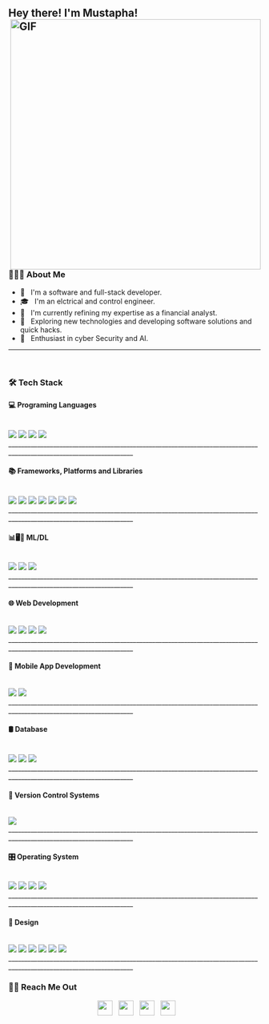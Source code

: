 
<h2> Hey there! I'm Mustapha!
<img align="right" alt="GIF" src="https://github.com/BenamaraMustapha/Developing-an-IoT-system-for-data-acquisition-utilizing-REDIS-and-the-GO-language/assets/119163433/50739033-2c37-473a-b882-75ed0f3decc7" width="500"/>


<br>
<h3> 👨🏻‍💻 About Me </h3>

- 💼 &nbsp; I'm a software and full-stack developer.
- 🎓 &nbsp; I'm an elctrical and control engineer.
- 🔭 &nbsp; I'm currently refining my expertise as a financial analyst.
- 🤔 &nbsp; Exploring new technologies and developing software solutions and quick hacks.
- 🌱 &nbsp; Enthusiast in cyber Security and AI.

________________________________________________________________________________________________________________________________________________________________________________________________
<br>
<h3>🛠 Tech Stack</h3>

<h4>💻 Programing Languages </h4>
<br>

<div display="flex">
  <img src="https://img.shields.io/badge/python-3670A0?style=for-the-badge&logo=python&logoColor=ffdd54">
  <img src="https://img.shields.io/badge/c%20-%2300599C.svg?&style=for-the-badge&logo=c&logoColor=white">
  <img src="https://img.shields.io/badge/C++-00599C?style=for-the-badge&logo=C%2B%2B&logoColor=white">
  <img src="https://img.shields.io/badge/go-%2300ADD8.svg?style=for-the-badge&logo=go&logoColor=white">
  
</div>
_____________________________________________________________________________________________________________________
<br/>

<h4>📚 Frameworks, Platforms and Libraries</h4> 
<br>

<div display="flex">
  <img src="https://img.shields.io/badge/django-%23092E20.svg?style=for-the-badge&logo=django&logoColor=white">
  <img src="https://img.shields.io/badge/laravel-%23FF2D20.svg?style=for-the-badge&logo=laravel&logoColor=white">
  <img src="https://img.shields.io/badge/.NET-5C2D91?style=for-the-badge&logo=.net&logoColor=white">
  <img src="https://img.shields.io/badge/ros-%230A0FF9.svg?style=for-the-badge&logo=ros&logoColor=white">
  <img src="https://img.shields.io/badge/Next-black?style=for-the-badge&logo=next.js&logoColor=white">
  <img src="https://img.shields.io/badge/tailwindcss-%2338B2AC.svg?style=for-the-badge&logo=tailwind-css&logoColor=white">
  <img src="https://img.shields.io/badge/bootstrap-%238511FA.svg?style=for-the-badge&logo=bootstrap&logoColor=white">

</div>
_____________________________________________________________________________________________________________________
<br/>
<h4>📊🖥️🧠 ML/DL</h4>
<br>

<div display="flex">
  <img src="https://img.shields.io/badge/Matplotlib-%23ffffff.svg?style=for-the-badge&logo=Matplotlib&logoColor=black">
  <img src="https://img.shields.io/badge/numpy-%23013243.svg?style=for-the-badge&logo=numpy&logoColor=white">
  <img src="https://img.shields.io/badge/pandas-%23150458.svg?style=for-the-badge&logo=pandas&logoColor=white">
  </div>
_____________________________________________________________________________________________________________________
<br/>

<h4>🌐 Web Development</h4>
<br>

<div display="flex">
  <img src="https://img.shields.io/badge/html5%20-%23E34F26.svg?&style=for-the-badge&logo=html5&logoColor=white">
  <img src="https://img.shields.io/badge/css3%20-%231572B6.svg?&style=for-the-badge&logo=css3&logoColor=white">
  <img src="https://img.shields.io/badge/javascript-%23323330.svg?style=for-the-badge&logo=javascript&logoColor=%23F7DF1E">
  <img src="https://img.shields.io/badge/php-%23777BB4.svg?style=for-the-badge&logo=php&logoColor=white">
</div>
_____________________________________________________________________________________________________________________
<br>

<h4>📱 Mobile App Development</h4>
<br>

<div display="flex">
<img src="https://img.shields.io/badge/react_native-%2320232a.svg?style=for-the-badge&logo=react&logoColor=%2361DAFB">
<img src="https://img.shields.io/badge/Flutter-%2302569B.svg?style=for-the-badge&logo=Flutter&logoColor=white">
</div>
_____________________________________________________________________________________________________________________
<br>

<h4>🛢️ Database</h4>
<br>

<div display="flex">
<img src="https://shields.io/badge/MySQL-lightgrey?logo=mysql&style=for-the-badge&logoColor=white&labelColor=blue" />
<img src="https://img.shields.io/badge/MangoDB-003545?style=for-the-badge&logo=MangoDB&logoColor=white">
<img src="https://img.shields.io/badge/redis-%23DD0031.svg?style=for-the-badge&logo=redis&logoColor=white">
</div>
_____________________________________________________________________________________________________________________
<br>

<h4>🔄 Version Control Systems </h4>
<br>

<div display="flex">
<img src="https://img.shields.io/badge/git%20-%23F05033.svg?&style=for-the-badge&logo=git&logoColor=white"/>
</div>
_____________________________________________________________________________________________________________________
<br>

<h4>🎛️ Operating System</h4>
<br>

<div display="flex">
<img src="https://img.shields.io/badge/Ubuntu-E95420?style=for-the-badge&logo=ubuntu&logoColor=white" />
<img src="https://img.shields.io/badge/Windows-0078D6?style=for-the-badge&logo=windows&logoColor=white" />
<img src="https://img.shields.io/badge/iOS-000000?style=for-the-badge&logo=ios&logoColor=white" />
<img src="https://img.shields.io/badge/Android-3DDC84?style=for-the-badge&logo=android&logoColor=white" />

</div>
_____________________________________________________________________________________________________________________
<br>

<h4>🎨 Design </h4>
<br>

<div display="flex">
<img src="https://img.shields.io/badge/Adobe%20Dreamweaver-FF61F6.svg?style=for-the-badge&logo=Adobe%20Dreamweaver&logoColor=white">
<img src="https://img.shields.io/badge/adobe%20photoshop-%2331A8FF.svg?style=for-the-badge&logo=adobe%20photoshop&logoColor=white">
<img src="https://img.shields.io/badge/adobe%20illustrator-%23FF9A00.svg?style=for-the-badge&logo=adobe%20illustrator&logoColor=white">
<img src="https://img.shields.io/badge/Canva-%2300C4CC.svg?style=for-the-badge&logo=Canva&logoColor=white">
<img src="https://img.shields.io/badge/figma-%23F24E1E.svg?style=for-the-badge&logo=figma&logoColor=white">
<img src="https://img.shields.io/badge/blender-%23F5792A.svg?style=for-the-badge&logo=blender&logoColor=white">

</div>
_____________________________________________________________________________________________________________________
<br>
<h3> 🤝🏻 Reach Me Out </h3>

<p align="center">
&nbsp; <a href="https://www.linkedin.com/in/mustapha-benamara-/" target="_blank" rel="noopener noreferrer"><img src="https://github.com/BenamaraMustapha/Developing-an-IoT-system-for-data-acquisition-utilizing-REDIS-and-the-GO-language/assets/119163433/a81ed047-c35a-4ecb-ab35-8da3271274be" width="30" /></a>
&nbsp; <a href="https://twitter.com/M__Benamara" target="_blank" rel="noopener noreferrer"><img src="https://github.com/BenamaraMustapha/Developing-an-IoT-system-for-data-acquisition-utilizing-REDIS-and-the-GO-language/assets/119163433/04336a6d-ff86-4a81-ae05-6ad22dcef9fa" width="30" /></a>  
&nbsp; <a href="https://www.instagram.com/mustapha__benamara/" target="_blank" rel="noopener noreferrer"><img src="https://github.com/BenamaraMustapha/Developing-an-IoT-system-for-data-acquisition-utilizing-REDIS-and-the-GO-language/assets/119163433/084ea2f0-b9d0-4c3e-aade-ebd9ca69fc4a" width="30" /></a>  
&nbsp; <a href="mailto:benamara.mustapha@outlook.com" target="_blank" rel="noopener noreferrer"><img src="https://github.com/BenamaraMustapha/Developing-an-IoT-system-for-data-acquisition-utilizing-REDIS-and-the-GO-language/assets/119163433/e328f1f9-a4b2-4d84-8b86-381531dd7dc7)"  width="30" /></a>
</p>
<br>
